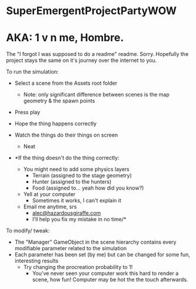 # SuperEmergentProjectPartyWOW
# AKA: 1 v n me, Hombre.
The "I forgot I was supposed to do a readme" readme.
Sorry.
Hopefully the project stays the same on it's journey over the internet to you.

To run the simulation:
- Select a scene from the Assets root folder
	- Note: only significant difference between scenes is the map geometry & the spawn points

- Press play
- Hope the thing happens correctly
- Watch the things do their things on screen
	- Neat


- *If the thing doesn't do the thing correctly:
	- You might need to add some physics layers
		- Terrain (assigned to the stage geometry)
		- Hunter (assigned to the hunters)
		- Food (assigned to... yeah how did you know?)
	- Yell at your computer
		- Sometimes it works, I can't explain it
	- Email me anytime, srs
		- alec@hazardousgiraffe.com
		- I'll help you fix my mistake in no time/*


To modify/ tweak:
- The "Manager" GameObject in the scene hierarchy contains every modifiable parameter related to the simulation
- Each parameter has been set (by me) but can be changed for some fun, interesting results
	- Try changing the procreation probability to 1!
		- You've never seen your computer work this hard to render a scene, how fun! Computer may be hot the the touch afterwards.
